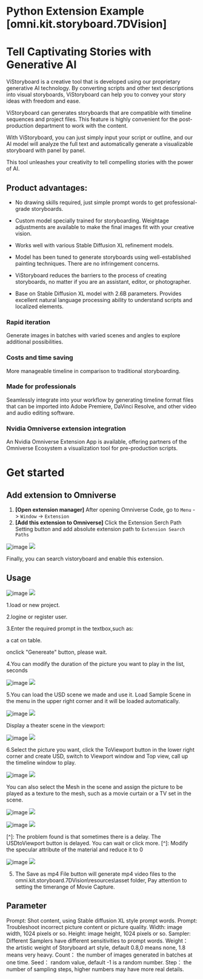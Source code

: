 # Python Extension Example [omni.kit.storyboard.7DVision]



# Tell Captivating Stories with Generative AI

ViStoryboard is a creative tool that is developed using our proprietary generative AI technology. By converting scripts and other text descriptions into visual storyboards, ViStoryboard can help you to convey your story ideas with freedom and ease.  

ViStoryboard can generates storyboards that are compatible with timeline sequences and project files. This feature is highly convenient for the post-production department to work with the content.

With ViStoryboard, you can just simply input your script or outline, and our AI model will analyze the full text and automatically generate a visualizable storyboard with panel by panel.

This tool unleashes your creativity to tell compelling stories with the power of AI.



## Product advantages:

- No drawing skills required, just simple prompt words to get professional-grade storyboards.
- Custom model specially trained for storyboarding. Weightage adjustments are available to make the final images fit with your creative vision.  

- Works well with various Stable Diffusion XL refinement models.

- Model has been tuned to generate storyboards using well-established painting techniques. There are no infringement concerns.
- ViStoryboard reduces the barriers to the process of creating storyboards, no matter if you are an assistant, editor, or photographer.
- Base on Stable Diffusion XL model with 2.6B parameters. Provides excellent natural language processing ability to understand scripts and localized elements.




### Rapid iteration

Generate images in batches with varied scenes and angles to explore additional possibilities.



### Costs and time saving  

More manageable timeline in comparison to traditional storyboarding.



### Made for professionals

Seamlessly integrate into your workflow by generating timeline format files that can be imported into Adobe Premiere, DaVinci Resolve, and other video and audio editing software.



### Nvidia Omniverse extension integration

An Nvidia Omniverse Extension App is available, offering partners of the Omniverse Ecosystem a visualization tool for pre-production scripts.



# Get started

## Add extension to Omniverse

1. **[Open extension manager]** After opening Omniverse Code, go to `Menu` -> `Window` -> `Extension`
2. **[Add this extension to Omniverse]** Click the Extension Serch Path Setting button and add absolute extension path to `Extension Search Paths`


![image](README.assets\01.png)
![](https://github.com/lymanzhao/vistoryboard/blob/main/README.assets/01.png)

Finally, you can search vistoryboard and enable this extension.


## Usage

![image](README.assets\02.png)
![](https://github.com/lymanzhao/vistoryboard/blob/main/README.assets/02.png)

1.load or new project.

2.logine or register user.

3.Enter the required prompt in the textbox,such as:

a cat on table.

onclick "Genereate" button, please wait.

4.You can modify the duration of the picture you want to play in the list, seconds


![image](README.assets\03.png)
![](https://github.com/lymanzhao/vistoryboard/blob/main/README.assets/03.png)




5.You can load the USD scene we made and use it. Load Sample Scene in the menu in the upper right corner and it will be loaded automatically.

![image](README.assets\05.png)
![](https://github.com/lymanzhao/vistoryboard/blob/main/README.assets/05.png)

Display a theater scene in the viewport:

![image](README.assets\06.png)
![](https://github.com/lymanzhao/vistoryboard/blob/main/README.assets/06.png)



6.Select the picture you want, click the ToViewport button in the lower right corner and create USD, switch to Viewport window and Top view, call up the timeline window to play.

![image](README.assets\04.png)
![](https://github.com/lymanzhao/vistoryboard/blob/main/README.assets/04.png)

You can also select the Mesh in the scene and assign the picture to be played as a texture to the mesh, such as a movie curtain or a TV set in the scene.

![image](README.assets\06.png)
![](https://github.com/lymanzhao/vistoryboard/blob/main/README.assets/06.png)

![image](README.assets\07.png)
![](https://github.com/lymanzhao/vistoryboard/blob/main/README.assets/07.png)

[^]: The problem found is that sometimes there is a delay. The USDtoViewport button is delayed. You can wait or click more.
[^]: Modify the specular attribute of the material and reduce it to 0

![image](README.assets\08.png)
![](https://github.com/lymanzhao/vistoryboard/blob/main/README.assets/08.png)




5. The Save as mp4 File button will generate mp4 video files to the omni.kit.storyboard.7DVision\resources\asset folder, Pay attention to setting the timerange of Movie Capture.


## Parameter

  Prompt: Shot content, using Stable diffusion XL style prompt words.
  Prompt: Troubleshoot incorrect picture content or picture quality.
  Width: image width, 1024 pixels or so.
  Height: image height, 1024 pixels or so.
  Sampler: Different Samplers have different sensitivities to prompt words.
  Weight： the artistic weight of Storyboard art style, default 0.8,0 means none, 1.8 means very heavy.
  Count： the number of images generated in batches at one time.
  Seed： random value, default -1 is a random number.
  Step： the number of sampling steps, higher numbers may have more real details.



